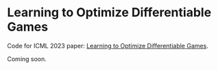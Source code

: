 # Learning to Optimize Differentiable Games

Code for ICML 2023 paper: [Learning to Optimize Differentiable Games](). 

Coming soon. 
